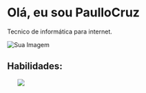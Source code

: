 <!DOCTYPE html>
<html>
<head>
</head>
<body>
    <div class="profile">
        <h1>Olá, eu sou PaulloCruz</h1>
        <p>Tecnico de informática para internet.</p>
        <img src="URL_DA_IMAGEM" alt="Sua Imagem">
    </div>
    <h2>Habilidades:</h2>
    <ul class="skills">
    <a href="https://developer.mozilla.org/pt-BR/docs/web/javascript/guide/introduction"target="_blank">
    <img src="js.png">
</a>
</body>
</html>

